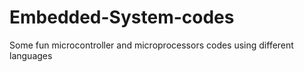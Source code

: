 # Embedded-System-codes
Some fun microcontroller and microprocessors codes using different languages